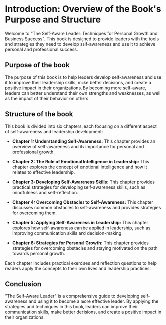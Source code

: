 Introduction: Overview of the Book's Purpose and Structure
==========================================================

Welcome to "The Self-Aware Leader: Techniques for Personal Growth and Business Success". This book is designed to provide leaders with the tools and strategies they need to develop self-awareness and use it to achieve personal and professional success.

Purpose of the book
-------------------

The purpose of this book is to help leaders develop self-awareness and use it to improve their leadership skills, make better decisions, and create a positive impact in their organizations. By becoming more self-aware, leaders can better understand their own strengths and weaknesses, as well as the impact of their behavior on others.

Structure of the book
---------------------

This book is divided into six chapters, each focusing on a different aspect of self-awareness and leadership development:

* **Chapter 1: Understanding Self-Awareness:** This chapter provides an overview of self-awareness and its importance for personal and professional growth.

* **Chapter 2: The Role of Emotional Intelligence in Leadership:** This chapter explores the concept of emotional intelligence and how it relates to effective leadership.

* **Chapter 3: Developing Self-Awareness Skills:** This chapter provides practical strategies for developing self-awareness skills, such as mindfulness and self-reflection.

* **Chapter 4: Overcoming Obstacles to Self-Awareness:** This chapter discusses common obstacles to self-awareness and provides strategies for overcoming them.

* **Chapter 5: Applying Self-Awareness in Leadership:** This chapter explores how self-awareness can be applied in leadership, such as improving communication skills and decision-making.

* **Chapter 6: Strategies for Personal Growth:** This chapter provides strategies for overcoming obstacles and staying motivated on the path towards personal growth.

Each chapter includes practical exercises and reflection questions to help readers apply the concepts to their own lives and leadership practices.

Conclusion
----------

"The Self-Aware Leader" is a comprehensive guide to developing self-awareness and using it to become a more effective leader. By applying the strategies and techniques in this book, leaders can improve their communication skills, make better decisions, and create a positive impact in their organizations.
